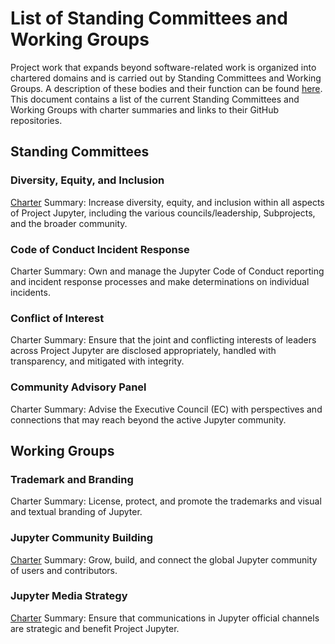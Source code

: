 # List of Standing Committees and Working Groups

Project work that expands beyond software-related work is organized into chartered domains and is carried out by Standing Committees and Working Groups. A description of these bodies and their function can be found [here](standing_committees_and_working_groups.md). This document contains a list of the current Standing Committees and Working Groups with charter summaries and links to their GitHub repositories.

## Standing Committees

### Diversity, Equity, and Inclusion

[Charter](charters/DeiCharter.md) Summary: Increase diversity, equity, and inclusion within all aspects of Project Jupyter, including the various councils/leadership, Subprojects, and the broader community.

### Code of Conduct Incident Response

Charter Summary: Own and manage the Jupyter Code of Conduct reporting and incident response processes and make determinations on individual incidents.

### Conflict of Interest

Charter Summary: Ensure that the joint and conflicting interests of leaders across Project Jupyter are disclosed appropriately, handled with transparency, and mitigated with integrity.

### Community Advisory Panel

Charter Summary: Advise the Executive Council (EC) with perspectives and connections that may reach beyond the active Jupyter community.

## Working Groups

### Trademark and Branding

Charter Summary: License, protect, and promote the trademarks and visual and textual branding of Jupyter.

### Jupyter Community Building

[Charter](communitybuildingworkinggroup.md) Summary: Grow, build, and connect the global Jupyter community of users and contributors.

### Jupyter Media Strategy

[Charter](charters/MediaStrategyCharter.md) Summary: Ensure that communications in Jupyter official channels are strategic and benefit Project Jupyter.
